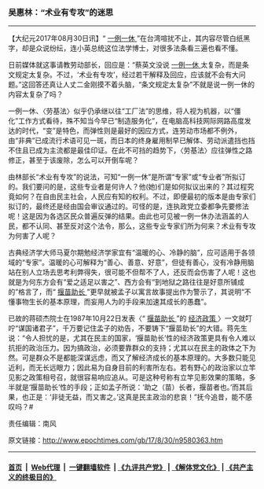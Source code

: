### 吴惠林：“术业有专攻”的迷思
------------------------

<p>
 【大纪元2017年08月30日讯】“
 <a href="http://www.epochtimes.com/gb/tag/%E4%B8%80%E4%BE%8B%E4%B8%80%E4%BC%91.html">
  一例一休
 </a>
 ”在台湾喧扰不止，其内容尽管白纸黑字，却是众说纷纭，连小英总统这位法学博士，对很多法条看三遍也看不懂。
</p>
<p>
 日前媒体就这事请教劳动部长，回应是：“蔡英文没说
 <a href="http://www.epochtimes.com/gb/tag/%E4%B8%80%E4%BE%8B%E4%B8%80%E4%BC%91.html">
  一例一休
 </a>
 太复杂，而是条文规定太复杂。不过，‘术业有专攻’，经过若干解释及回应，应该就不会有大问题。”这回答还真让人丈二金刚摸不着头脑，“条文规定太复杂”不就是说一例一休的内容太复杂了吗？
</p>
<p>
 一例一休、〈劳基法〉似乎仍承继以往“工厂法”的思维，将人视为机器，以“僵化”工作方式看待，殊不知当今早已“制造服务化”，在电脑高科技网际网路高度发达的时代，“变”是特色，而弹性则是最好的因应方式，连劳动市场都不例外，由“非典”已成流行术语可见一斑，而日本的终身雇用制早已解体、劳动派遣挡也挡不住且已成为主流都是最佳印证。在此不可挡的趋势下，〈劳基法〉应往弹性之路修正，甚至于该废除，怎么可以开倒车呢？
</p>
<p>
 由林部长“术业有专攻”的说法，可知“一例一休”是所谓“专家”或“专业者”所拟订的。我们要问的是，这些专业者是何许人？他(她)们是如何拟议出来的？其过程究竟如何？在自由民主社会，人民应有知的权利。不过，即便最初的版本是由专家们拟订的，最终还是经由国会审议通过的。可怪的是，连执政党立委都争先要修法呢！这是因为各选区民众普遍反弹的结果。由此也可见被一例一休办法涵盖的人民，都不认同、甚至反对这个法令，那么，这些专业专家们所为何来？术业有专攻为何害了人呢？
</p>
<p>
 古典经济学大师马夏尔期勉经济学家宜有“温暖的心、冷静的脑”，应可适用于各领域的“专家”。温暖的心可解释为“善心、善意、好意”，但徒有善心，没有冷静用脑站在别人立场去思考利弊得失，很可能不但帮不了人，还反而会伤害了人呢！这也就是为何东方会有“爱之适足以害之”、西方会有“到地狱之路往往是好意所铺成的”格言了，而“
 <a href="http://www.epochtimes.com/gb/tag/%E6%8F%A0%E8%8B%97%E5%8A%A9%E9%95%BF.html">
  揠苗助长
 </a>
 ”更早就被孟子以寓言故事提出作为警示了，其说明“不懂事物生长的基本原理，而妄用人为的手段来加速其成长的愚蠢”。
</p>
<p>
 已故的蒋硕杰院士在1987年10月22日发表〈“
 <a href="http://www.epochtimes.com/gb/tag/%E6%8F%A0%E8%8B%97%E5%8A%A9%E9%95%BF.html">
  揠苗助长
 </a>
 ”的
 <a href="http://www.epochtimes.com/gb/tag/%E7%BB%8F%E6%B5%8E%E6%94%BF%E7%AD%96.html">
  经济政策
 </a>
 〉一文就叮咛“谋国诸君子”，千万要记住孟子的劝告，不要铸下“揠苗助长”的大错。蒋先生说：“令人担忧的是，尤其在民主的国家，‘揠苗助长’性的经济政策更具有令人难以抗拒的政治压力。因为搞政治，必须要靠群众的支持；尤其以在民主的政体之下为然。可是群众不是都能深谋远虑，而又了解经济成长的基本原理的。大多数只能见近利，而无长远眼力；因此易为自身目前的利害所左右。若有野心的政治家以立竿见影之政策相号召，就很容易响应追从。可是这种号称有立竿见影效果的策略，多半就是‘揠苗助长’性的手段；正如孟子所说：‘助之（苗）长者，揠苗者也。’而其后果，也正是：‘非徒无益，而又害之。’这真是民主政治的悲哀！”抚今追昔，能不感叹吗？#
</p>
<p>
 责任编辑：南风
</p>

原文链接：http://www.epochtimes.com/gb/17/8/30/n9580363.htm


------------------------
#### [首页](https://github.com/gfw-breaker/banned-news/blob/master/README.md) &nbsp;|&nbsp; [Web代理](https://github.com/labour-camp/helloworld) &nbsp;|&nbsp; [一键翻墙软件](https://github.com/gfw-breaker/nogfw/blob/master/README.md) &nbsp;| [《九评共产党》](https://github.com/gfw-breaker/9ping.md/blob/master/README.md#九评之一评共产党是什么) | [《解体党文化》](https://github.com/gfw-breaker/jtdwh.md/blob/master/README.md) | [《共产主义的终极目的》](https://github.com/gfw-breaker/gczydzjmd.md/blob/master/README.md)

